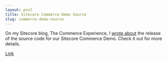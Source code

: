 ```yaml
---
layout: post
title: Sitecore Commerce Demo Source
slug: commerce-demo-source
---
```


On my Sitecore blog, The Commerce Experience, I [wrote about](http://www.sitecore.net/learn/blogs/technical-blogs/kelly-heard/posts/2015/10/commerce-demo-for-partners.aspx) the release of the source code for our Sitecore Commerce Demo. Check it out for more details.

[Link](http://www.sitecore.net/learn/blogs/technical-blogs/kelly-heard/posts/2015/10/commerce-demo-for-partners.aspx)